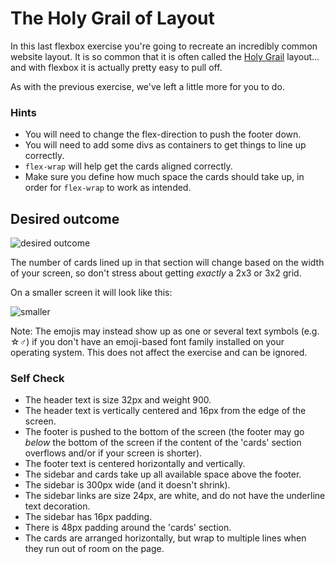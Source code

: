 # The Holy Grail of Layout

In this last flexbox exercise you're going to recreate an incredibly common website layout. It is so common that it is often called the [Holy Grail](https://www.google.com/search?q=holy+grail+layout&tbm=isch&sclient=img) layout... and with flexbox it is actually pretty easy to pull off.

As with the previous exercise, we've left a little more for you to do.

### Hints
- You will need to change the flex-direction to push the footer down.
- You will need to add some divs as containers to get things to line up correctly.
- `flex-wrap` will help get the cards aligned correctly.
-  Make sure you define how much space the cards should take up, in order for `flex-wrap` to work as intended.

## Desired outcome

![desired outcome](./desired-outcome.png)

The number of cards lined up in that section will change based on the width of your screen, so don't stress about getting _exactly_ a 2x3 or 3x2 grid.

On a smaller screen it will look like this:

![smaller](./desired-outcome-smaller.png)

Note: The emojis may instead show up as one or several text symbols (e.g. &#9734;&#9794;) if you don't have an emoji-based font family installed on your operating system. This does not affect the exercise and can be ignored.

### Self Check
- The header text is size 32px and weight 900. 
- The header text is vertically centered and 16px from the edge of the screen. 
- The footer is pushed to the bottom of the screen (the footer may go _below_ the bottom of the screen if the content of the 'cards' section overflows and/or if your screen is shorter). 
- The footer text is centered horizontally and vertically. 
- The sidebar and cards take up all available space above the footer. 
- The sidebar is 300px wide (and it doesn't shrink). 
- The sidebar links are size 24px, are white, and do not have the underline text decoration. 
- The sidebar has 16px padding. 
- There is 48px padding around the 'cards' section. 
- The cards are arranged horizontally, but wrap to multiple lines when they run out of room on the page.
